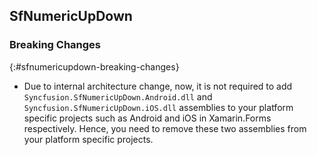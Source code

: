 ## SfNumericUpDown

### Breaking Changes

{:#sfnumericupdown-breaking-changes}

* Due to internal architecture change, now, it is not required to add `Syncfusion.SfNumericUpDown.Android.dll`
and `Syncfusion.SfNumericUpDown.iOS.dll` assemblies to your platform specific projects such as Android and iOS in Xamarin.Forms respectively. Hence, you need to remove these two assemblies from your platform specific projects.


